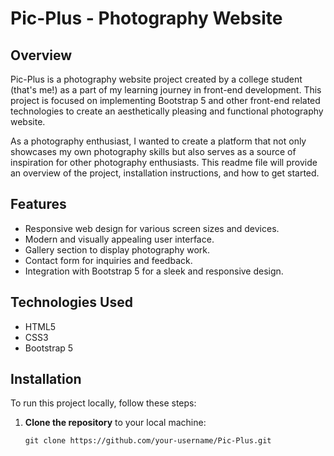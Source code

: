 # Pic-Plus - Photography Website


## Overview

Pic-Plus is a photography website project created by a college student (that's me!) as a part of my learning journey in front-end development. This project is focused on implementing Bootstrap 5 and other front-end related technologies to create an aesthetically pleasing and functional photography website.

As a photography enthusiast, I wanted to create a platform that not only showcases my own photography skills but also serves as a source of inspiration for other photography enthusiasts. This readme file will provide an overview of the project, installation instructions, and how to get started.

## Features

- Responsive web design for various screen sizes and devices.
- Modern and visually appealing user interface.
- Gallery section to display photography work.
- Contact form for inquiries and feedback.
- Integration with Bootstrap 5 for a sleek and responsive design.

## Technologies Used

- HTML5
- CSS3
- Bootstrap 5

## Installation

To run this project locally, follow these steps:

1. **Clone the repository** to your local machine:

   ```shell
   git clone https://github.com/your-username/Pic-Plus.git
